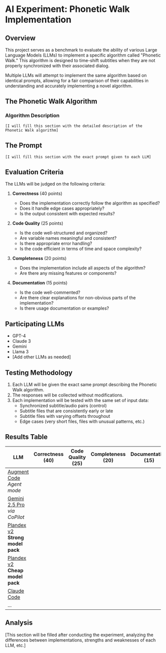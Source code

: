# AI Experiment: Phonetic Walk Implementation

## Overview

This project serves as a benchmark to evaluate the ability of various Large Language Models (LLMs) to implement a specific algorithm called "Phonetic Walk." This algorithm is designed to time-shift subtitles when they are not properly synchronized with their associated dialog.

Multiple LLMs will attempt to implement the same algorithm based on identical prompts, allowing for a fair comparison of their capabilities in understanding and accurately implementing a novel algorithm.

## The Phonetic Walk Algorithm

### Algorithm Description

```
[I will fill this section with the detailed description of the Phonetic Walk algorithm]
```

## The Prompt

```
[I will fill this section with the exact prompt given to each LLM]
```

## Evaluation Criteria

The LLMs will be judged on the following criteria:

1. **Correctness** (40 points)
   - Does the implementation correctly follow the algorithm as specified?
   - Does it handle edge cases appropriately?
   - Is the output consistent with expected results?

2. **Code Quality** (25 points)
   - Is the code well-structured and organized?
   - Are variable names meaningful and consistent?
   - Is there appropriate error handling?
   - Is the code efficient in terms of time and space complexity?

3. **Completeness** (20 points)
   - Does the implementation include all aspects of the algorithm?
   - Are there any missing features or components?

4. **Documentation** (15 points)
   - Is the code well-commented?
   - Are there clear explanations for non-obvious parts of the implementation?
   - Is there usage documentation or examples?

## Participating LLMs

- GPT-4
- Claude 3
- Gemini
- Llama 3
- [Add other LLMs as needed]

## Testing Methodology

1. Each LLM will be given the exact same prompt describing the Phonetic Walk algorithm.
2. The responses will be collected without modifications.
3. Each implementation will be tested with the same set of input data:
   - Synchronized subtitle/audio pairs (control)
   - Subtitle files that are consistently early or late
   - Subtitle files with varying offsets throughout
   - Edge cases (very short files, files with unusual patterns, etc.)

## Results Table

| LLM | Correctness (40) | Code Quality (25) | Completeness (20) | Documentation (15) | Total (100) |
|-----|------------------|-------------------|-------------------|-------------------|-------------|
| [Augment Code](https://www.augmentcode.com/)<br>_Agent mode_ | | | | | |
| [Gemini 2.5 Pro](https://aistudio.google.com/welcome)<br>_via CoPilot_ | | | | | |
| [Plandex v2](https://plandex.ai/)<br>__**Strong** model pack__ | | | | | |
| [Plandex v2](https://plandex.ai/)<br>__**Cheap** model pack__ | | | | | |
| [Claude Code](https://docs.anthropic.com/en/docs/agents-and-tools/claude-code/overview) | | | | | |
| ... | | | | | |

## Analysis

[This section will be filled after conducting the experiment, analyzing the differences between implementations, strengths and weaknesses of each LLM, etc.]

